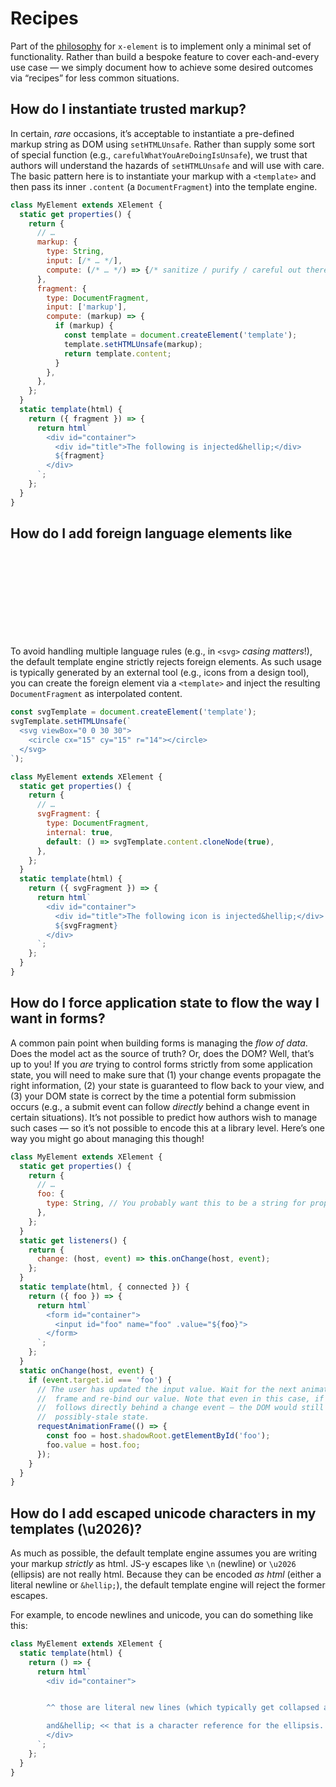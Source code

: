 # Recipes

Part of the [philosophy](../README.md#project-philosophy) for `x-element` is to
implement only a minimal set of functionality. Rather than build a bespoke
feature to cover each-and-every use case — we simply document how to achieve
some desired outcomes via “recipes” for less common situations.

## How do I instantiate trusted markup?

In certain, _rare_ occasions, it’s acceptable to instantiate a pre-defined
markup string as DOM using `setHTMLUnsafe`. Rather than supply some sort of
special function (e.g., `carefulWhatYouAreDoingIsUnsafe`), we trust that authors
will understand the hazards of `setHTMLUnsafe` and will use with care. The basic
pattern here is to instantiate your markup with a `<template>` and then pass its
inner `.content` (a `DocumentFragment`) into the template engine.

```js
class MyElement extends XElement {
  static get properties() {
    return {
      // …
      markup: {
        type: String,
        input: [/* … */],
        compute: (/* … */) => {/* sanitize / purify / careful out there! */},
      },
      fragment: {
        type: DocumentFragment,
        input: ['markup'],
        compute: (markup) => {
          if (markup) {
            const template = document.createElement('template');
            template.setHTMLUnsafe(markup);
            return template.content;
          }
        },
      },
    };
  }
  static template(html) {
    return ({ fragment }) => {
      return html`
        <div id="container">
          <div id="title">The following is injected&hellip;</div>
          ${fragment}
        </div>
      `;
    };
  }
}
```

## How do I add foreign language elements like <svg> or <math>?

To avoid handling multiple language rules (e.g., in `<svg>` _casing matters_!),
the default template engine strictly rejects foreign elements. As such usage is
typically generated by an external tool (e.g., icons from a design tool), you
can create the foreign element via a `<template>` and inject the resulting
`DocumentFragment` as interpolated content.

```js
const svgTemplate = document.createElement('template');
svgTemplate.setHTMLUnsafe(`
  <svg viewBox="0 0 30 30">
    <circle cx="15" cy="15" r="14"></circle>
  </svg>
`);

class MyElement extends XElement {
  static get properties() {
    return {
      // …
      svgFragment: {
        type: DocumentFragment,
        internal: true,
        default: () => svgTemplate.content.cloneNode(true),
      },
    };
  }
  static template(html) {
    return ({ svgFragment }) => {
      return html`
        <div id="container">
          <div id="title">The following icon is injected&hellip;</div>
          ${svgFragment}
        </div>
      `;
    };
  }
}
```

## How do I force application state to flow the way I want in forms?

A common pain point when building forms is managing the _flow of data_. Does the
model act as the source of truth? Or, does the DOM? Well, that’s up to you! If
you _are_ trying to control forms strictly from some application state, you will
need to make sure that (1) your change events propagate the right information,
(2) your state is guaranteed to flow back to your view, and (3) your DOM state
is correct by the time a potential form submission occurs (e.g., a submit event
can follow _directly_ behind a change event in certain situations). It’s not
possible to predict how authors wish to manage such cases — so it’s not possible
to encode this at a library level. Here’s one way you might go about managing
this though!

```js
class MyElement extends XElement {
  static get properties() {
    return {
      // …
      foo: {
        type: String, // You probably want this to be a string for proper comparisons.
      },
    };
  }
  static get listeners() {
    return {
      change: (host, event) => this.onChange(host, event);
    };
  }
  static template(html, { connected }) {
    return ({ foo }) => {
      return html`
        <form id="container">
          <input id="foo" name="foo" .value="${foo}">
        </form>
      `;
    };
  }
  static onChange(host, event) {
    if (event.target.id === 'foo') {
      // The user has updated the input value. Wait for the next animation
      //  frame and re-bind our value. Note that even in this case, if a submit
      //  follows directly behind a change event — the DOM would still contain
      //  possibly-stale state.
      requestAnimationFrame(() => {
        const foo = host.shadowRoot.getElementById('foo');
        foo.value = host.foo;
      });
    }
  }
}
```

## How do I add escaped unicode characters in my templates (\u2026)?

As much as possible, the default template engine assumes you are writing your
markup _strictly_ as html. JS-y escapes like `\n` (newline) or `\u2026`
(ellipsis) are not really html. Because they can be encoded _as html_ (either a
literal newline or `&hellip;`), the default template engine will reject the
former escapes.

For example, to encode newlines and unicode, you can do something like this:

```js
class MyElement extends XElement {
  static template(html) {
    return () => {
      return html`
        <div id="container">


        ^^ those are literal new lines (which typically get collapsed anyhow)

        and&hellip; << that is a character reference for the ellipsis.
        </div>
      `;
    };
  }
}
```
